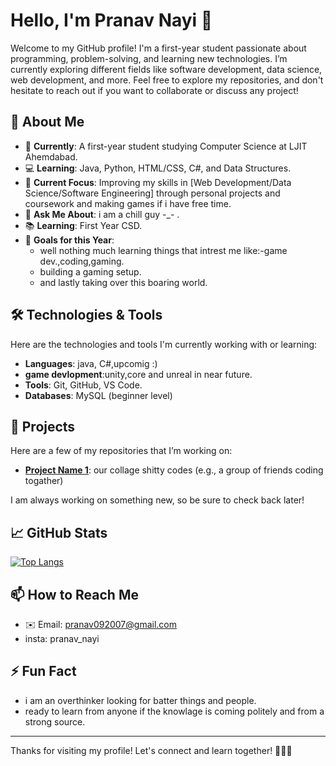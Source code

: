 # Hello, I'm Pranav Nayi 👋

Welcome to my GitHub profile! I'm a first-year student passionate about programming, problem-solving, and learning new technologies. I’m currently exploring different fields like software development, data science, web development, and more. Feel free to explore my repositories, and don't hesitate to reach out if you want to collaborate or discuss any project!

## 🚀 About Me

- 🏫 **Currently**: A first-year student studying Computer Science at LJIT Ahemdabad.
- 💻 **Learning**: Java, Python, HTML/CSS, C#, and Data Structures.
- 🌱 **Current Focus**: Improving my skills in [Web Development/Data Science/Software Engineering] through personal projects and coursework and making games if i have free time.
- 💬 **Ask Me About**: i am a chill guy -_- .
- 📚 **Learning**: First Year CSD.
- 🎯 **Goals for this Year**: 
  - well nothing much learning things that intrest me like:-game dev.,coding,gaming.
  - building a gaming setup.
  - and lastly taking over this boaring world.
 
## 🛠️ Technologies & Tools

Here are the technologies and tools I'm currently working with or learning:

- **Languages**: java, C#,upcomig :)
- **game devlopment**:unity,core and unreal in near future.
- **Tools**: Git, GitHub, VS Code.
- **Databases**: MySQL (beginner level)

## 📂 Projects

Here are a few of my repositories that I’m working on:

- **[Project Name 1](https://github.com/Parshwa-wq/Systems/commits?author=Parshwa-wq)**: our collage shitty codes (e.g., a group of friends coding togather)

I am always working on something new, so be sure to check back later!

## 📈 GitHub Stats

[![Top Langs](https://github-readme-stats.vercel.app/api/top-langs/?pPanavNayi=anuraghazra&layout=compact)](https://github.com/anuraghazra/github-readme-stats)

## 📫 How to Reach Me

- ✉️ Email: pranav092007@gmail.com
- insta: pranav_nayi

## ⚡ Fun Fact

- i am an overthinker looking for batter things and people.
- ready to learn from anyone if the knowlage is coming politely and from a strong source.

---

Thanks for visiting my profile! Let's connect and learn together! 👨‍💻💡
